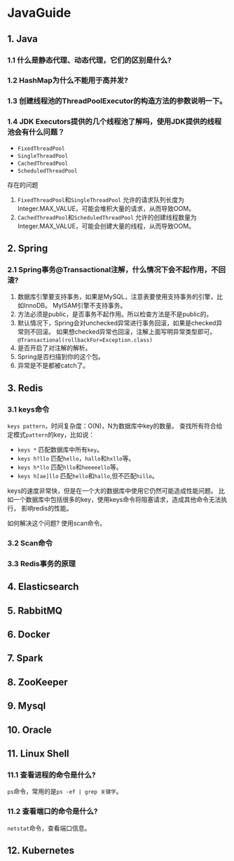 # JavaGuide

## 1. Java
### 1.1 什么是静态代理、动态代理，它们的区别是什么?

### 1.2 HashMap为什么不能用于高并发?

### 1.3 创建线程池的ThreadPoolExecutor的构造方法的参数说明一下。

### 1.4 JDK Executors提供的几个线程池了解吗，使用JDK提供的线程池会有什么问题？

- `FixedThreadPool` 
- `SingleThreadPool`
- `CachedThreadPool`
- `ScheduledThreadPool`

存在的问题

1. `FixedThreadPool`和`SingleThreadPool`
允许的请求队列长度为Integer.MAX_VALUE，可能会堆积大量的请求，从而导致OOM。
2. `CachedThreadPool`和`ScheduledThreadPool`
允许的创建线程数量为Integer.MAX_VALUE，可能会创建大量的线程，从而导致OOM。


## 2. Spring

### 2.1 Spring事务@Transactional注解，什么情况下会不起作用，不回滚?

1. 数据库引擎要支持事务，如果是MySQL，注意表要使用支持事务的引擎，比如InnoDB。
MyISAM引擎不支持事务。
2. 方法必须是public，是否事务不起作用。所以检查方法是不是public的。
3. 默认情况下，Spring会对unchecked异常进行事务回滚，如果是checked异常则不回滚。
如果想checked异常也回滚，注解上面写明异常类型即可。
`@Transactional(rollbackFor=Exception.class)`
4. 是否开启了对注解的解析。
5. Spring是否扫描到你的这个包。
6. 异常是不是都被catch了。

## 3. Redis

### 3.1 keys命令
`keys pattern`，时间复杂度：O(N)，N为数据库中key的数量。
查找所有符合给定模式`pattern`的key，比如说：
- `keys *` 匹配数据库中所有`key`。
- `keys h?llo` 匹配`hello`，`hallo`和`hxllo`等。
- `keys h*llo` 匹配`hllo`和`heeeeello`等。
- `keys h[ae]llo` 匹配`hello`和`hallo`,但不匹配`hillo`。

keys的速度非常快，但是在一个大的数据库中使用它仍然可能造成性能问题。
比如一个数据库中包括很多的key，使用keys命令将阻塞请求，造成其他命令无法执行，
影响redis的性能。

如何解决这个问题? 使用scan命令。
### 3.2 Scan命令


### 3.3 Redis事务的原理

## 4. Elasticsearch

## 5. RabbitMQ

## 6. Docker

## 7. Spark

## 8. ZooKeeper

## 9. Mysql

## 10. Oracle

## 11. Linux Shell

### 11.1 查看进程的命令是什么?
`ps`命令，常用的是`ps -ef | grep 关键字`。
### 11.2 查看端口的命令是什么?
`netstat`命令，查看端口信息。

## 12. Kubernetes